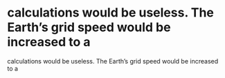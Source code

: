 # calculations would be useless. The Earth’s grid speed would be increased to a

calculations would be useless. The Earth’s grid speed would be increased to a